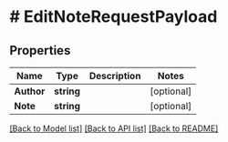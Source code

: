 # # EditNoteRequestPayload


## Properties 


Name | Type | Description | Notes
------------ | ------------- | ------------- | -------------
**Author**| **string** |   | [optional]
**Note**| **string** |   | [optional]


[[Back to Model list]](../../README.md#models) [[Back to API list]](../../README.md#endpoints) [[Back to README]](../../README.md)

